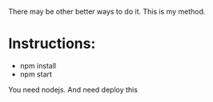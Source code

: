 There may be other better ways to do it. This is my method.

<h1>Instructions:</h1>
<ul>
  <li>npm install</li>
  <li>npm start</li>
</ul>

You need nodejs. And need deploy this
